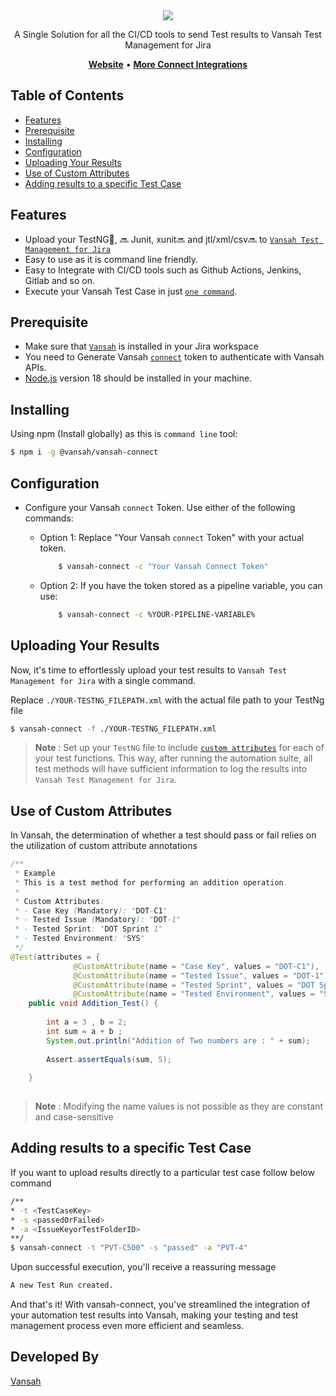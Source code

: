 <div align="center">
   <a href="https://vansah.com"><img src="https://vansah.com/wp-content/uploads/2021/07/256x256-3.png" /></a><br>
</div>

<p align="center">A Single Solution for all the CI/CD tools to send Test results to Vansah Test Management for Jira</p>

<p align="center">
    <a href="https://vansah.com/"><b>Website</b></a> •
    <a href="https://vansah.com/connect-integrations/"><b>More Connect Integrations</b></a>
</p>

## Table of Contents

  - [Features](#features)
  - [Prerequisite](#Prerequisite)
  - [Installing](#installing)
  - [Configuration](#Configuration)
  - [Uploading Your Results](#Uploading-Your-Results)
  - [Use of Custom Attributes](#Use-of-Custom-Attributes)
  - [Adding results to a specific Test Case](#Adding-results-to-a-specific-Test-Case)

## Features

- Upload your TestNG🎉, 🔜 Junit, xunit🔜 and jtl/xml/csv🔜 to [`Vansah Test Management for Jira`](https://marketplace.atlassian.com/apps/1224250/vansah-test-management-for-jira?tab=overview&hosting=cloud) 
- Easy to use as it is command line friendly.
- Easy to Integrate with CI/CD tools such as Github Actions, Jenkins, Gitlab and so on.
- Execute your Vansah Test Case in just [`one command`](#Adding-results-to-a-specific-Test-Case).


## Prerequisite

- Make sure that [`Vansah`](https://marketplace.atlassian.com/apps/1224250/vansah-test-management-for-jira?tab=overview&hosting=cloud) is installed in your Jira workspace
- You need to Generate Vansah [`connect`](https://docs.vansah.com/docs-base/generate-a-vansah-api-token-from-jira-cloud/) token to authenticate with Vansah APIs.
- [Node.js](https://nodejs.org/en/download) version 18 should be installed in your machine.

## Installing

Using npm (Install globally) as this is `command line` tool:

```bash
$ npm i -g @vansah/vansah-connect
```

## Configuration

- Configure your Vansah `connect` Token. Use either of the following commands:
    - Option 1: Replace "Your Vansah `connect` Token" with your actual token.
    
        ```bash
            $ vansah-connect -c "Your Vansah Connect Token"
        ```
    - Option 2: If you have the token stored as a pipeline variable, you can use:
            
        ```bash
            $ vansah-connect -c %YOUR-PIPELINE-VARIABLE%
        ```

## Uploading Your Results

Now, it's time to effortlessly upload your test results to `Vansah Test Management for Jira` with a single command.

Replace `./YOUR-TESTNG_FILEPATH.xml` with the actual file path to your TestNg file

```bash
$ vansah-connect -f ./YOUR-TESTNG_FILEPATH.xml
```


> **Note** : Set up your `TestNG` file to include [`custom attributes`](Use-of-Custom-Attributes) for each of your test functions. This way, after running the automation suite, all test methods will have sufficient information to log the results into `Vansah Test Management for Jira`.

## Use of Custom Attributes

In Vansah, the determination of whether a test should pass or fail relies on the utilization of custom attribute annotations

```java
/**
 * Example
 * This is a test method for performing an addition operation.
 *
 * Custom Attributes:
 * - Case Key (Mandatory): "DOT-C1"
 * - Tested Issue (Mandatory): "DOT-1"
 * - Tested Sprint: "DOT Sprint 1"
 * - Tested Environment: "SYS"
 */
@Test(attributes = {
		      @CustomAttribute(name = "Case Key", values = "DOT-C1"),
		      @CustomAttribute(name = "Tested Issue", values = "DOT-1"),
		      @CustomAttribute(name = "Tested Sprint", values = "DOT Sprint 1"),
		      @CustomAttribute(name = "Tested Environment", values = "SYS")})
	public void Addition_Test() {
		
		int a = 3 , b = 2;
		int sum = a + b ;
		System.out.println("Addition of Two numbers are : " + sum);
	
		Assert.assertEquals(sum, 5);
		
	}
	
```
> **Note** : Modifying the name values is not possible as they are constant and case-sensitive
   
   
   
## Adding results to a specific Test Case

If you want to upload results directly to a particular test case follow below command

```bash
/**
* -t <TestCaseKey> 
* -s <passedOrFailed>
* -a <IssueKeyorTestFolderID>
**/
$ vansah-connect -t "PVT-C500" -s "passed" -a "PVT-4"
```

Upon successful execution, you'll receive a reassuring message

```bash
A new Test Run created.
```
And that's it! With vansah-connect, you've streamlined the integration of your automation test results into Vansah, making your testing and test management process even more efficient and seamless.

## Developed By

[Vansah](https://vansah.com/)